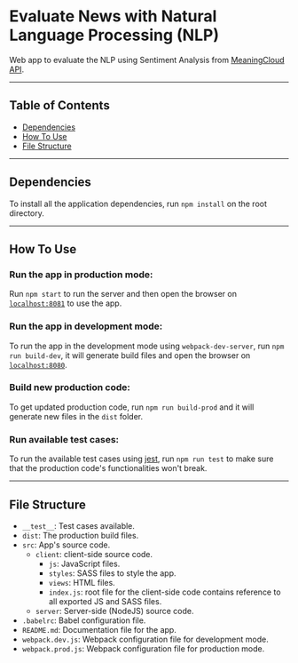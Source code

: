 # Evaluate News with Natural Language Processing (NLP)

Web app to evaluate the NLP using Sentiment Analysis from [MeaningCloud API](https://www.meaningcloud.com/developer/sentiment-analysis).

---

## Table of Contents

- [Dependencies](#Dependencies)
- [How To Use](#How-To-Use)
- [File Structure](#File-Structure)

---

## Dependencies

To install all the application dependencies, run `npm install` on the root directory.

---

## How To Use

### Run the app in production mode:

Run `npm start` to run the server and then open the browser on [`localhost:8081`](http://localhost:8081) to use the app.

### Run the app in development mode:

To run the app in the development mode using `webpack-dev-server`, run `npm run build-dev`, it will generate build files and open the browser on [`localhost:8080`](http://localhost:8080).

### Build new production code:

To get updated production code, run `npm run build-prod` and it will generate new files in the `dist` folder.

### Run available test cases:

To run the available test cases using [jest](https://jestjs.io/), run `npm run test` to make sure that the production code's functionalities won't break.

---

## File Structure

- `__test__`: Test cases available.
- `dist`: The production build files.
- `src`: App's source code.
  - `client`: client-side source code.
    - `js`: JavaScript files.
    - `styles`: SASS files to style the app.
    - `views`: HTML files.
    - `index.js`: root file for the client-side code contains reference to all exported JS and SASS files.
  - `server`: Server-side (NodeJS) source code.
- `.babelrc`: Babel configuration file.
- `README.md`: Documentation file for the app.
- `webpack.dev.js`: Webpack configuration file for development mode.
- `webpack.prod.js`: Webpack configuration file for production mode.
